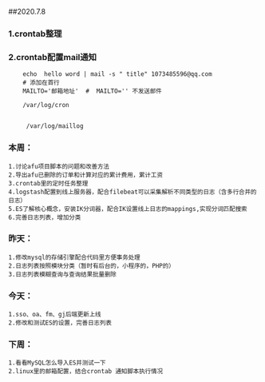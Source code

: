 ##2020.7.8


### 1.crontab整理


### 2.crontab配置mail通知
        echo  hello word | mail -s " title" 1073485596@qq.com 
        # 添加在首行
        MAILTO='邮箱地址'  #  MAILTO='' 不发送邮件
        
        /var/log/cron
        
        
         /var/log/maillog
         
         
### 本周：   
    1.讨论afu项目脚本的问题和改善方法
    2.导出afu已删除的订单和计算对应的累计费用，累计工资
    3.crontab里的定时任务整理
    4.logstash配置到线上服务器，配合filebeat可以采集解析不同类型的日志（含多行合并的日志）
    5.ES了解核心概念，安装IK分词器，配合IK设置线上日志的mappings,实现分词匹配搜索
    6.完善日志列表，增加分类

### 昨天：
    1.修改mysql的存储引擎配合代码里方便事务处理
    2.日志列表按照模块分类（暂时有后台的，小程序的，PHP的）
    3.日志列表模糊查询与查询结果批量删除

### 今天：
    1.sso、oa、fm、gj后端更新上线
    2.修改和测试ES的设置，完善日志列表

### 下周：
    1.看看MySQL怎么导入ES并测试一下
    2.linux里的邮箱配置，结合crontab 通知脚本执行情况
